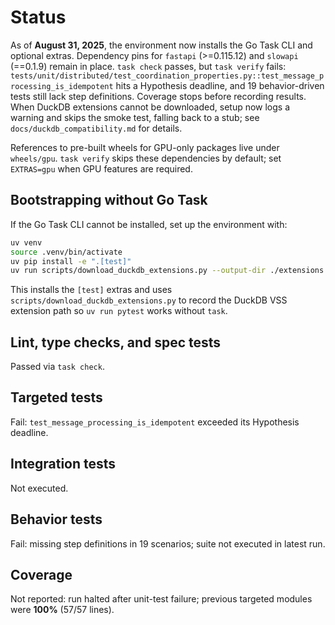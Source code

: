 # Status

As of **August 31, 2025**, the environment now installs the Go Task CLI and
optional extras. Dependency pins for `fastapi` (>=0.115.12) and `slowapi`
(==0.1.9) remain in place. `task check` passes, but `task verify` fails:
`tests/unit/distributed/test_coordination_properties.py::test_message_processing_is_idempotent`
hits a Hypothesis deadline, and 19 behavior-driven tests still lack step
definitions. Coverage stops before recording results. When DuckDB extensions
cannot be downloaded, setup now logs a warning and skips the smoke test,
falling back to a stub; see `docs/duckdb_compatibility.md` for details.

References to pre-built wheels for GPU-only packages live under `wheels/gpu`.
`task verify` skips these dependencies by default; set `EXTRAS=gpu` when GPU
features are required.

## Bootstrapping without Go Task

If the Go Task CLI cannot be installed, set up the environment with:

```bash
uv venv
source .venv/bin/activate
uv pip install -e ".[test]"
uv run scripts/download_duckdb_extensions.py --output-dir ./extensions
```

This installs the `[test]` extras and uses
`scripts/download_duckdb_extensions.py` to record the DuckDB VSS extension path
so `uv run pytest` works without `task`.

## Lint, type checks, and spec tests
Passed via `task check`.

## Targeted tests
Fail: `test_message_processing_is_idempotent` exceeded its Hypothesis deadline.

## Integration tests
Not executed.

## Behavior tests
Fail: missing step definitions in 19 scenarios; suite not executed in latest run.

## Coverage
Not reported: run halted after unit-test failure; previous targeted modules were
**100%** (57/57 lines).
